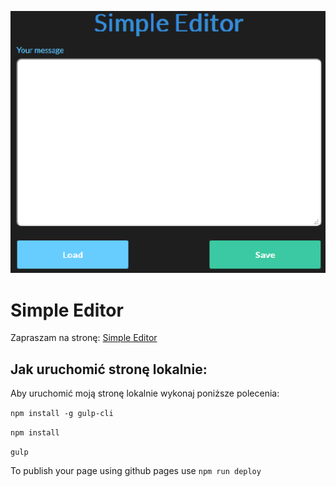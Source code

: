 ![simple_editor_screenshot](/assets/img/cover.png)

# Simple Editor

Zapraszam na stronę: [Simple Editor](https://damianrusiecki31.github.io/simple-editor/)

## Jak uruchomić stronę lokalnie:

Aby uruchomić moją stronę lokalnie wykonaj poniższe polecenia:

`npm install -g gulp-cli`

`npm install`

`gulp`

To publish your page using github pages use `npm run deploy`
